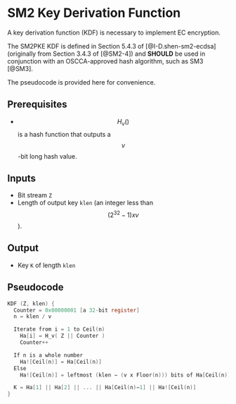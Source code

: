 # SM2 Key Derivation Function

A key derivation function (KDF) is necessary to implement EC encryption.

The SM2PKE KDF is defined in Section 5.4.3 of [@I-D.shen-sm2-ecdsa]
(originally from Section 3.4.3 of [@SM2-4]) and **SHOULD** be used in
conjunction with an OSCCA-approved hash algorithm, such as SM3 [@SM3].

The pseudocode is provided here for convenience.

## Prerequisites

* $$H_v()$$ is a hash function that outputs a $$v$$-bit long hash value.

## Inputs

* Bit stream `Z`
* Length of output key `klen` (an integer less than $$(2^32 - 1) x v$$).

## Output

* Key `K` of length `klen`

## Pseudocode

```c
KDF (Z, klen) {
  Counter = 0x00000001 [a 32-bit register]
  n = klen / v

  Iterate from i = 1 to Ceil(n)
    Ha[i] = H_v( Z || Counter )
    Counter++

  If n is a whole number
    Ha![Ceil(n)] = Ha[Ceil(n)]
  Else
    Ha![Ceil(n)] = leftmost (klen − (v x Floor(n))) bits of Ha[Ceil(n)]

  K = Ha[1] || Ha[2] || ... || Ha[Ceil(n)−1] || Ha![Ceil(n)]
}
```
